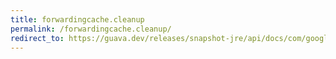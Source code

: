 ```yaml
---
title: forwardingcache.cleanup
permalink: /forwardingcache.cleanup/
redirect_to: https://guava.dev/releases/snapshot-jre/api/docs/com/google/common/cache/ForwardingCache.html#cleanUp--
---
```

